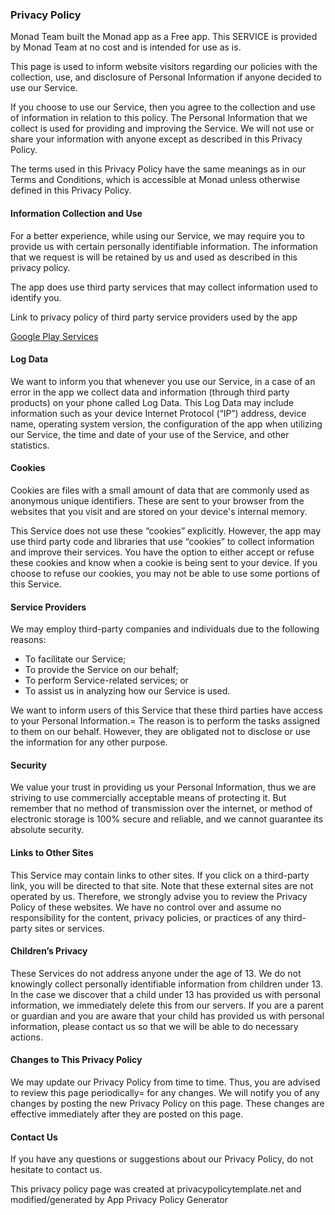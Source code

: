 ### Privacy Policy

Monad Team built the Monad app as a Free app. This SERVICE is provided by Monad Team at no cost and is
intended for use as is.

This page is used to inform website visitors regarding our policies with the collection, use, and
disclosure of Personal Information if anyone decided to use our Service.

If you choose to use our Service, then you agree to the collection and use of information in relation to
this policy. The Personal Information that we collect is used for providing and improving the Service. We
will not use or share your information with anyone except as described in this Privacy Policy.

The terms used in this Privacy Policy have the same meanings as in our Terms and Conditions, which is
accessible at Monad unless otherwise defined in this Privacy Policy.

#### Information Collection and Use

For a better experience, while using our Service, we may require you to provide us with certain personally
identifiable information. The information that we request is will be retained by us and used as described
in this privacy policy.

The app does use third party services that may collect information used to identify you.

Link to privacy policy of third party service providers used by the app

[Google Play Services](https://policies.google.com/privacy?hl=en&gl=us)

#### Log Data

We want to inform you that whenever you use our Service, in a case of an error in the app we collect data
and information (through third party products) on your phone called Log Data. This Log Data may include
information such as your device Internet Protocol (“IP”) address, device name, operating system version,
the configuration of the app when utilizing our Service, the time and date of your use of the Service, and
other statistics.

#### Cookies

Cookies are files with a small amount of data that are commonly used as anonymous unique identifiers. These
are sent to your browser from the websites that you visit and are stored on your device's internal memory.

This Service does not use these “cookies” explicitly. However, the app may use third party code and
libraries that use “cookies” to collect information and improve their services. You have the option to
either accept or refuse these cookies and know when a cookie is being sent to your device. If you choose to
refuse our cookies, you may not be able to use some portions of this Service.

#### Service Providers

We may employ third-party companies and individuals due to the following reasons:

* To facilitate our Service;
* To provide the Service on our behalf;
* To perform Service-related services; or
* To assist us in analyzing how our Service is used.

We want to inform users of this Service that these third parties have access to your Personal Information.=
The reason is to perform the tasks assigned to them on our behalf. However, they are obligated not to
disclose or use the information for any other purpose.

#### Security

We value your trust in providing us your Personal Information, thus we are striving to use commercially
acceptable means of protecting it. But remember that no method of transmission over the internet, or method
of electronic storage is 100% secure and reliable, and we cannot guarantee its absolute security.

#### Links to Other Sites

This Service may contain links to other sites. If you click on a third-party link, you will be directed to
that site. Note that these external sites are not operated by us. Therefore, we strongly advise you to
review the Privacy Policy of these websites. We have no control over and assume no responsibility for the
content, privacy policies, or practices of any third-party sites or services.

#### Children’s Privacy

These Services do not address anyone under the age of 13. We do not knowingly collect personally
identifiable information from children under 13. In the case we discover that a child under 13 has provided
us with personal information, we immediately delete this from our servers. If you are a parent or guardian
and you are aware that your child has provided us with personal information, please contact us so that we
will be able to do necessary actions.

#### Changes to This Privacy Policy

We may update our Privacy Policy from time to time. Thus, you are advised to review this page periodically=
for any changes. We will notify you of any changes by posting the new Privacy Policy on this page. These
changes are effective immediately after they are posted on this page.

#### Contact Us

If you have any questions or suggestions about our Privacy Policy, do not hesitate to contact us.

This privacy policy page was created at privacypolicytemplate.net and modified/generated by App Privacy
Policy Generator

<div style="padding-bottom:50px"></div>
